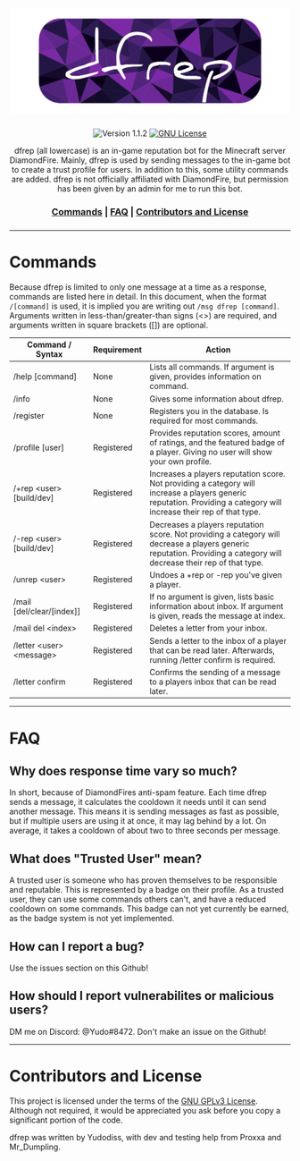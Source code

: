 <h1 align="center">
  <img src="https://github.com/Yudodissed/dfrep/blob/main/logo.png?raw=tru" width="500px" alt="dfrep"></a>
</h1>

<p align="center">
 <a>
  <img src="https://img.shields.io/badge/Version-1.1.2-blueviolet" alt="Version 1.1.2">
 </a>
 <a href="https://www.gnu.org/licenses/gpl-3.0">
  <img src="https://img.shields.io/badge/License-GPLv3-blue.svg" alt="GNU License">
 </a>
</p>

<p align="center">
  dfrep (all lowercase) is an in-game reputation bot for the Minecraft server DiamondFire. Mainly, dfrep is used by sending messages to the in-game bot to create a trust profile for users. In addition to this, some utility commands are added. dfrep is not officially affiliated with DiamondFire, but permission has been given by an admin for me to run this bot.<br>
</p>

<h3 align="center">
<a href="https://github.com/Yudodissed/dfrep/tree/main?readme=1#commands">Commands</a> | <a href="https://github.com/Yudodissed/dfrep/tree/main?readme=1#faq">FAQ</a> | <a href="https://github.com/Yudodissed/dfrep/tree/main?readme=1#contributors-and-license">Contributors and License</a>
<h3>

---

# Commands
Because dfrep is limited to only one message at a time as a response, commands are listed here in detail.
In this document, when the format ```/[command]``` is used, it is implied you are writing out ```/msg dfrep [command]```. <br> Arguments written in less-than/greater-than signs (<>) are required, and arguments written in square brackets ([]) are optional. 

<table>
<thead>
  <tr>
    <th>Command / Syntax</th>
    <th>Requirement</th>
    <th>Action</th>
  </tr>
</thead>
<tbody>
  <tr>
    <td>/help [command]</td>
    <td>None</td>
    <td>Lists all commands. If argument is given, provides information on command.</td>
  </tr>
  <tr>
    <td>/info</td>
    <td>None</td>
    <td>Gives some information about dfrep.</td>
  </tr>
  <tr>
    <td>/register</td>
    <td>None</td>
    <td>Registers you in the database. Is required for most commands.</td>
  </tr>
  <tr>
    <td>/profile [user]</td>
    <td>Registered</td>
    <td>Provides reputation scores, amount of ratings, and the featured badge of a player. Giving no user will show your own profile.</td>
  </tr>
  <tr>
    <td>/+rep &lt;user&gt; [build/dev]</td>
    <td>Registered</td>
    <td>Increases a players reputation score. Not providing a category will increase a players generic reputation. Providing a category will increase their rep of that type.</td>
  </tr>
  <tr>
    <td>/-rep &lt;user&gt; [build/dev]</td>
    <td>Registered</td>
    <td>Decreases a players reputation score. Not providing a category will decrease a players generic reputation. Providing a category will decrease their rep of that type.</td>
  </tr>
  <tr>
    <td>/unrep &lt;user&gt;</td>
    <td>Registered</td>
    <td>Undoes a +rep or -rep you've given a player.</td>
  </tr>
  <tr>
    <td>/mail [del/clear/[index]]</td>
    <td>Registered</td>
    <td>If no argument is given, lists basic information about inbox. If argument is given, reads the message at index.</td>
  </tr>
  <tr>
    <td>/mail del &lt;index&gt;</td>
    <td>Registered</td>
    <td>Deletes a letter from your inbox.</td>
  </tr>
  <tr>
    <td>/letter &lt;user&gt; &lt;message&gt;</td>
    <td>Registered</td>
    <td>Sends a letter to the inbox of a player that can be read later. Afterwards, running /letter confirm is required.</td>
  </tr>
  <tr>
    <td>/letter confirm</td>
    <td>Registered</td>
    <td>Confirms the sending of a message to a players inbox that can be read later.</td>
  </tr>
</tbody>
</table>

---

# FAQ

## Why does response time vary so much?
  In short, because of DiamondFires anti-spam feature. Each time dfrep sends a message, it calculates the cooldown it needs until it can send another
  message. This means it is sending messages as fast as possible, but if multiple users are using it at once, it may lag behind by a lot. On average,
  it takes a cooldown of about two to three seconds per message.

## What does "Trusted User" mean?
  A trusted user is someone who has proven themselves to be responsible and reputable. This is represented by a badge on their profile. As a trusted user,
  they can use some commands others can't, and have a reduced cooldown on some commands. This badge can not yet currently be earned, as the badge system is not yet implemented.
  
## How can I report a bug?
  Use the issues section on this Github!
  
## How should I report vulnerabilites or malicious users?
  DM me on Discord: @Yudo#8472. Don't make an issue on the Github!

---

# Contributors and License

This project is licensed under the terms of the [GNU GPLv3 License](/LICENSE). Although not required, it would be appreciated you ask before you copy a significant portion of the code. 

dfrep was written by Yudodiss, with dev and testing help from Proxxa and Mr_Dumpling.
